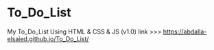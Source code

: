 # To_Do_List
My To_Do_List Using HTML &amp; CSS &amp; JS  (v1.0)
link >>> https://abdalla-elsaied.github.io/To_Do_List/
